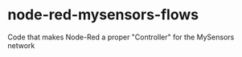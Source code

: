 # node-red-mysensors-flows
Code that makes Node-Red a proper "Controller" for the MySensors network

